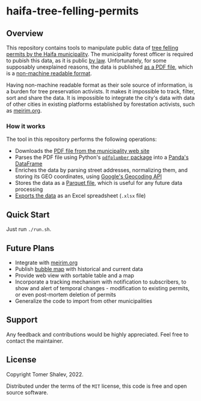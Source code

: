 # haifa-tree-felling-permits

## Overview

This repository contains tools to manipulate public data of [tree felling permits by the Haifa municipality](https://www.haifa.muni.il/development-and-construction/engineering-administration/uprooting-trees/). The municipality forest officer is required to pubish this data, as it is public [by law](https://www.gov.il/he/departments/guides/pro_felling_trees).
Unfortunately, for some supposably unexplained reasons, the data is published [as a PDF file](http://www1.haifa.muni.il/trees/rptPirsum.pdf), which is a [non-machine readable format](https://opendatahandbook.org/glossary/en/terms/machine-readable/).

Having non-machine readable format as their sole source of information, is a burden for tree preservation activists. It makes it impossible to track, filter, sort and share the data. It is impossible to integrate the city's data with data of other cities in existing platforms established by forestation activists, such as [meirim.org](https://meirim.org/trees/).

### How it works

The tool in this repository performs the following operations:

- Downloads the [PDF file from the municipality web site](http://www1.haifa.muni.il/trees/rptPirsum.pdf)
- Parses the PDF file using Python's [`pdfplumber` package](https://github.com/jsvine/pdfplumber) into a [Panda's DataFrame](https://pandas.pydata.org/docs/reference/api/pandas.DataFrame.html)
- Enriches the data by parsing street addresses, normalizing them, and storing its GEO coordinates, using [Google's Geocoding API](https://developers.google.com/maps/documentation/geocoding/overview)
- Stores the data as a [Parquet file](https://arrow.apache.org/docs/python/parquet.html), which is useful for any future data processing
- [Exports the data](https://pandas.pydata.org/pandas-docs/stable/reference/api/pandas.DataFrame.to_excel.html) as an Excel spreadsheet (`.xlsx` file)

## Quick Start

Just run `./run.sh`.

## Future Plans

- Integrate with [meirim.org](https://meirim.org/trees/)
- Publish [bubble map](https://www.data-to-viz.com/graph/bubblemap.html) with historical and current data
- Provide web view with sortable table and a map
- Incorporate a tracking mechanism with notification to subscribers, to show and alert of temporal changes - modification to existing permits, or even post-mortem deletion of permits
- Generalize the code to import from other municipalities

## Support

Any feedback and contributions would be highly appreciated. Feel free to contact the maintainer.

## License

Copyright Tomer Shalev, 2022.

Distributed under the terms of the `MIT` license, this code is free and open source software.

